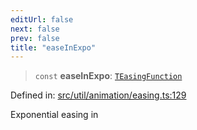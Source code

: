```yaml
---
editUrl: false
next: false
prev: false
title: "easeInExpo"
---
```


> `const` **easeInExpo**: [`TEasingFunction`](/api/fabric/namespaces/util/type-aliases/teasingfunction/)

Defined in: [src/util/animation/easing.ts:129](https://github.com/fabricjs/fabric.js/blob/8748628df7e9de00ba77413bfc3ad9e9fe9d4f30/src/util/animation/easing.ts#L129)

Exponential easing in
